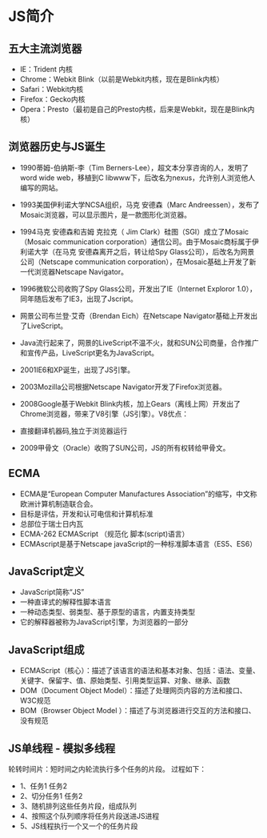 # JS简介

## 五大主流浏览器

- IE：Trident 内核
- Chrome：Webkit Blink（以前是Webkit内核，现在是Blink内核）
- Safari：Webkit内核
- Firefox：Gecko内核
- Opera：Presto（最初是自己的Presto内核，后来是Webkit，现在是Blink内核）

## 浏览器历史与JS诞生

- 1990蒂姆-伯纳斯-李（Tim Berners-Lee），超文本分享咨询的人，发明了word wide web，移植到C libwww下，后改名为nexus，允许别人浏览他人编写的网站。

- 1993美国伊利诺大学NCSA组织，马克 安德森（Marc Andreessen），发布了Mosaic浏览器，可以显示图片，是一款图形化浏览器。

- 1994马克 安德森和吉姆 克拉克（ Jim Clark）硅图（SGI）成立了Mosaic（Mosaic communication corporation）通信公司。由于Mosaic商标属于伊利诺大学（在马克 安德森离开之后，转让给Spy Glass公司），后改名为网景公司（Netscape communication corporation），在Mosaic基础上开发了新一代浏览器Netscape Navigator。

- 1996微软公司收购了Spy Glass公司，开发出了IE（Internet Exploror 1.0），同年随后发布了IE3，出现了Jscript。

- 网景公司布兰登·艾奇（Brendan Eich）在Netscape Navigator基础上开发出了LiveScript。

- Java流行起来了，网景的LiveScript不温不火，就和SUN公司商量，合作推广和宣传产品，LiveScript更名为JavaScript。

- 2001IE6和XP诞生，出现了JS引擎。

- 2003Mozilla公司根据Netscape Navigator开发了Firefox浏览器。

- 2008Google基于Webkit Blink内核，加上Gears（离线上网）开发出了Chrome浏览器，带来了V8引擎（JS引擎）。V8优点：

- 直接翻译机器码,独立于浏览器运行

- 2009甲骨文（Oracle）收购了SUN公司，JS的所有权转给甲骨文。

## ECMA

- ECMA是“European Computer Manufactures Association”的缩写，中文称欧洲计算机制造联合会。
- 目标是评估，开发和认可电信和计算机标准
- 总部位于瑞士日内瓦
- ECMA-262 ECMAScript （规范化 脚本(script)语言）
- ECMAscript是基于Netscape javaScript的一种标准脚本语言（ES5、ES6）

## JavaScript定义

- JavaScript简称“JS”
- 一种直译式的解释性脚本语言
- 一种动态类型、弱类型、基于原型的语言，内置支持类型
- 它的解释器被称为JavaScript引擎，为浏览器的一部分

## JavaScript组成

- ECMAScript（核心）：描述了该语言的语法和基本对象、包括：语法、变量、关键字、保留字、值、原始类型、引用类型运算、对象、继承、函数
- DOM（Document Object Model）：描述了处理网页内容的方法和接口、W3C规范
- BOM（Browser Object Model ）：描述了与浏览器进行交互的方法和接口、没有规范

## JS单线程 - 模拟多线程

轮转时间片：短时间之内轮流执行多个任务的片段。
过程如下：

- 1、任务1 任务2
- 2、切分任务1 任务2
- 3、随机排列这些任务片段，组成队列
- 4、按照这个队列顺序将任务片段送进JS进程
- 5、JS线程执行一个又一个的任务片段